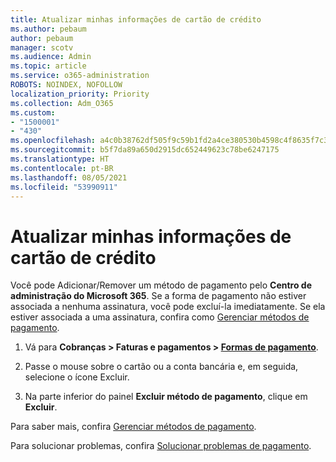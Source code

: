 ```yaml
---
title: Atualizar minhas informações de cartão de crédito
ms.author: pebaum
author: pebaum
manager: scotv
ms.audience: Admin
ms.topic: article
ms.service: o365-administration
ROBOTS: NOINDEX, NOFOLLOW
localization_priority: Priority
ms.collection: Adm_O365
ms.custom:
- "1500001"
- "430"
ms.openlocfilehash: a4c0b38762df505f9c59b1fd2a4ce380530b4598c4f8635f7c30c7fe277f56a4
ms.sourcegitcommit: b5f7da89a650d2915dc652449623c78be6247175
ms.translationtype: HT
ms.contentlocale: pt-BR
ms.lasthandoff: 08/05/2021
ms.locfileid: "53990911"
---
```

# <a name="update-my-credit-card-information"></a>Atualizar minhas informações de cartão de crédito

Você pode Adicionar/Remover um método de pagamento pelo **Centro de administração do Microsoft 365**. Se a forma de pagamento não estiver associada a nenhuma assinatura, você pode excluí-la imediatamente. Se ela estiver associada a uma assinatura, confira como [Gerenciar métodos de pagamento](https://docs.microsoft.com/microsoft-365/commerce/billing-and-payments/manage-payment-methods).

1. Vá para **Cobranças > Faturas e pagamentos > [Formas de pagamento](https://go.microsoft.com/fwlink/p/?linkid=2018806)**.

2. Passe o mouse sobre o cartão ou a conta bancária e, em seguida, selecione o ícone Excluir.

3. Na parte inferior do painel **Excluir método de pagamento**, clique em **Excluir**.

Para saber mais, confira [Gerenciar métodos de pagamento](https://docs.microsoft.com/microsoft-365/commerce/billing-and-payments/manage-payment-methods).

Para solucionar problemas, confira [Solucionar problemas de pagamento](https://docs.microsoft.com/microsoft-365/commerce/billing-and-payments/manage-payment-methods#troubleshoot-payment-methods).

